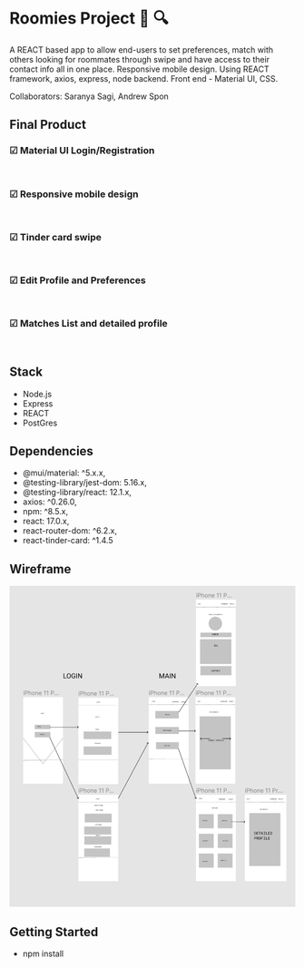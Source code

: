 # Roomies Project 🏡 🔍

A REACT based app to allow end-users to set preferences, match with others looking for roommates through swipe and have access to their contact info all in one place. Responsive mobile design. Using REACT framework, axios, express, node backend. Front end - Material UI, CSS. 

Collaborators: Saranya Sagi, Andrew Spon

## Final Product

### ☑︎ Material UI Login/Registration
![]()

### ☑︎ Responsive mobile design
![]()

### ☑︎ Tinder card swipe
![]()

### ☑︎ Edit Profile and Preferences
![]()

### ☑︎ Matches List and detailed profile
![]()


## Stack

- Node.js
- Express
- REACT
- PostGres

## Dependencies

- @mui/material: ^5.x.x,
- @testing-library/jest-dom: 5.16.x,
- @testing-library/react: 12.1.x,
- axios: ^0.26.0,
- npm: ^8.5.x,
- react: 17.0.x,
- react-router-dom: ^6.2.x,
- react-tinder-card: ^1.4.5


## Wireframe
![wireframe](https://github.com/s-abdale/roommate-finder/blob/main/docs/Wireframe.png?raw=true)

## Getting Started

- npm install

